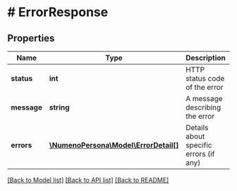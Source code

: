 # # ErrorResponse

## Properties

| Name        | Type                                                     | Description                            | Notes      |
| ----------- | -------------------------------------------------------- | -------------------------------------- | ---------- |
| **status**  | **int**                                                  | HTTP status code of the error          |
| **message** | **string**                                               | A message describing the error         |
| **errors**  | [**\NumenoPersona\Model\ErrorDetail[]**](ErrorDetail.md) | Details about specific errors (if any) | [optional] |

[[Back to Model list]](../../README.md#models) [[Back to API list]](../../README.md#endpoints) [[Back to README]](../../README.md)
